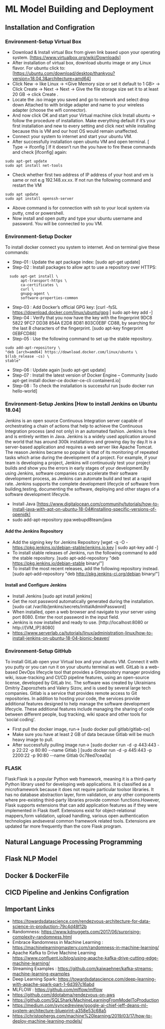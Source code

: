 # ML Model Building and Deployment
## Installation and Configration
### Environment-Setup Virtual Box
* Download & Install virtual Box from given link based upon your operating system. [https://www.virtualbox.org/wiki/Downloads]
* After installation of virtual box, download ubuntu image or any Linux flavor. For ubuntu click to: [https://ubuntu.com/download/desktop/thankyou?version=18.04.3&architecture=amd64]
* Click New -> <Give Name to OS> like Linux -> <Give Memory size or set it default to 1 GB> -> Click Create -> Next -> Next -> Give the file storage size set it to at least 20 GB -> click Create .
* Locate the .iso image you saved and go to network and select drop down Attached to with bridge adapter and name to your wireless adapter (choose the wifi connector).
* And now click OK and start your Virtual machine click Install ubuntu -> follow the procedure of installation. Make everything default if it’s your first installation and new to every setting and click next while installing because this is VM and our host OS would remain unaffected.
* Connect your system to internet and start your ubuntu VM.
* After successfully installation open ubuntu VM and open terminal. [ Type -> ifconfig ] If it doesn’t run the you have to fire these commands and check [ifconfig] again:
```
sudo apt-get update
sudo apt install net-tools
```
* Check whether first two address of IP address of your host and vm is same or not e.g 192.148.xx.xx. If not run the following command and restart the VM
```
sudo apt update
sudo apt install openssh-server
```
* Above command is for connection with ssh to your local system via putty, cmd or powershell.
* Now install and open putty and type your ubuntu username and password. You will be connected to you VM. 

### Environment-Setup Docker
To install docker connect you system to internet. And on terminal give these commands:
* Step-01 : Update the apt package index: [sudo apt-get update]
* Step-02 : Install packages to allow apt to use a repository over HTTPS:
```
  sudo apt-get install \
       apt-transport-https \
       ca-certificates \
       curl \
       gnupg-agent \
       software-properties-common
```
* Step-03 : Add Docker’s official GPG key: [curl -fsSL https://download.docker.com/linux/ubuntu/gpg | sudo apt-key add -]
* Step-04 : Verify that you now have the key with the fingerprint 9DC8 5822 9FC7 DD38 854A E2D8 8D81 803C0EBF CD88, by searching for the last 8 characters of the fingerprint.
  [sudo apt-key fingerprint 0EBFCD88]
* Step-05 : Use the following command to set up the stable repository.
```
sudo add-apt-repository \
"deb [arch=amd64] https://download.docker.com/linux/ubuntu \
$(lsb_release -cs) \
stable"

```
* Step-06 : Update again [sudo apt-get update]
* Step-07 : Install the latest version of Docker Engine – Community [sudo apt-get install docker-ce docker-ce-cli containerd.io]
* Step-08 : To check the installation is successful run [sudo docker run hello-world]

### Environment-Setup Jenkins [How to install Jenkins on Ubuntu 18.04]
Jenkins is an open source Continuous Integration server capable of orchestrating a chain of actions that help to achieve the Continuous Integration process (and not only) in an automated fashion. Jenkins is free and is entirely written in Java. Jenkins is a widely used application around the world that has around 300k installations and growing
day by day.It is a server-based application and requires a web server like Apache Tomcat. The reason Jenkins became so popular is that of its monitoring of repeated tasks which arise during the development of a project. For example, if your team is developing a project, Jenkins will continuously test your project builds and show you the errors in early stages of your development.By using Jenkins, software companies can accelerate their software development process, as Jenkins can automate build and test at a rapid rate.
Jenkins supports the complete development lifecycle of software from building,testing, documenting the software, deploying and other stages of a software development lifecycle.
* Install Java [https://www.digitalocean.com/community/tutorials/how-to-install-java-with-apt-on-ubuntu-18-04#installing-specific-versions-of-openjdk]
* sudo add-apt-repository ppa:webupd8team/java
#### Add the Jenkins Repository
* Add the signing key for Jenkins Repository [wget -q -O - https://pkg.jenkins.io/debian-stable/jenkins.io.key | sudo apt-key add -]
* To install stable releases of Jenkins, run the following command to add the stable repository. [sudo apt-add-repository "deb https://pkg.jenkins.io/debian-stable binary/"]
* To install the most recent releases, add the following repository instead. [sudo apt-add-repository "deb http://pkg.jenkins-ci.org/debian binary/"]
#### Install and Configure Jenkins
* Install Jenkins [sudo apt install jenkins]
* Get the root password automatically generated during the installation. [sudo cat /var/lib/jenkins/secrets/initialAdminPassword]
* When installed, open a web browser and navigate to your server using port 8080. Enter the root password in the input field.
* Jenkins is now installed and ready to use. [http://localhost:8080 or http://[VM_IP]:8080]
* https://www.serverlab.ca/tutorials/linux/administration-linux/how-to-install-jenkins-on-ubuntu-18-04-bionic-beaver/

### Environment-Setup GitHub
To install GitLab open your Virtual box and your ubuntu VM. Connect it with you putty or you can run it on your ubuntu terminal as well.
GitLab is a web-based DevOps lifecycle tool that provides a Gitrepository manager providing wiki, issue-tracking and CI/CD pipeline features, using an open-source license, developed by GitLab Inc. The software was created by Ukrainians Dmitriy Zaporozhets and Valery Sizov, and is used by several large tech companies. Gitlab is a service that provides remote access to Git repositories. In addition to hosting your code, the services provide additional features designed to help manage the software development lifecycle. These additional features include managing the sharing of code between different people, bug tracking, wiki space and other tools for 'social coding'. 
* First pull the docker image, run-> [sudo docker pull gitlab/gitlab-ce] 
* Make sure you have at least 2 GB of data because Gitlab will be much heavy image to pull. 
* After successfully pulling image run-> [sudo docker run -d -p 443:443 -p 22:22 -p 80:80 --name Gitlab <Image name: tag or ImageID>]
  [sudo docker run -d -p 445:443 -p 2200:22 -p 90:80 --name Gitlab 0c78ed7cea0a]

### FLASK
Flask:Flask is a popular Python web framework, meaning it is a third-party Python library used for developing web applications. It is classified as a microframework because it does not require particular toolsor libraries. It has no database abstraction layer, form validation, or any other components where pre-existing third-party libraries provide common functions.However, Flask supports extensions that can add application features as if they were implemented in Flask itself. Extensions exist for object-relational mappers,form validation, upload handling, various open authentication technologies andseveral common framework related tools. Extensions are updated far more frequently than the core Flask program. 

## Natural Language Processing Programming

## Flask NLP Model

## Docker & DockerFile

## CICD Pipeline and Jenkins Configration



## Important Links
* https://towardsdatascience.com/rendezvous-architecture-for-data-science-in-production-79c4d48f12b
* Randomness: https://www.kdnuggets.com/2017/06/surprising-complexity-randomness.html
* Embrace Randomness in Machine Learning : https://machinelearningmastery.com/randomness-in-machine-learning/
* Apache Kafka to Drive Machine Learning https://www.confluent.io/blog/using-apache-kafka-drive-cutting-edge-machine-learning/
* Streaming Examples : https://github.com/kaiwaehner/kafka-streams-machine-learning-examples
* Deep Learning Spark: https://towardsdatascience.com/deep-learning-with-apache-spark-part-1-6d397c16abd
* MLFLOW : https://github.com/mlflow/mlflow
* https://github.com/ddotabma/rendezvous-on-aws
* https://github.com/SQLShark/MachineLearningFromModelToProduction
* https://medium.com/syncedreview/google-ai-chief-jeff-deans-ml-system-architecture-blueprint-a358e53c68a5
* https://christophergs.com/machine%20learning/2019/03/17/how-to-deploy-machine-learning-models/
